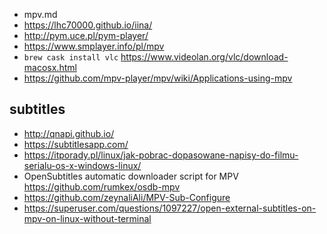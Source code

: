 - mpv.md
- https://lhc70000.github.io/iina/
- http://pym.uce.pl/pym-player/
- https://www.smplayer.info/pl/mpv
- `brew cask install vlc` https://www.videolan.org/vlc/download-macosx.html
- https://github.com/mpv-player/mpv/wiki/Applications-using-mpv

## subtitles

- http://qnapi.github.io/
- https://subtitlesapp.com/
- https://itporady.pl/linux/jak-pobrac-dopasowane-napisy-do-filmu-serialu-os-x-windows-linux/
- OpenSubtitles automatic downloader script for MPV https://github.com/rumkex/osdb-mpv
- https://github.com/zeynaliAli/MPV-Sub-Configure
- https://superuser.com/questions/1097227/open-external-subtitles-on-mpv-on-linux-without-terminal